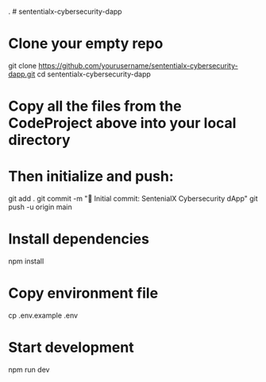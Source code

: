 . # sententialx-cybersecurity-dapp
# Clone your empty repo
git clone https://github.com/yourusername/sententialx-cybersecurity-dapp.git
cd sententialx-cybersecurity-dapp

# Copy all the files from the CodeProject above into your local directory
# Then initialize and push:

git add .
git commit -m "🎉 Initial commit: SentenialX Cybersecurity dApp"
git push -u origin main

# Install dependencies
npm install

# Copy environment file
cp .env.example .env

# Start development
npm run dev
